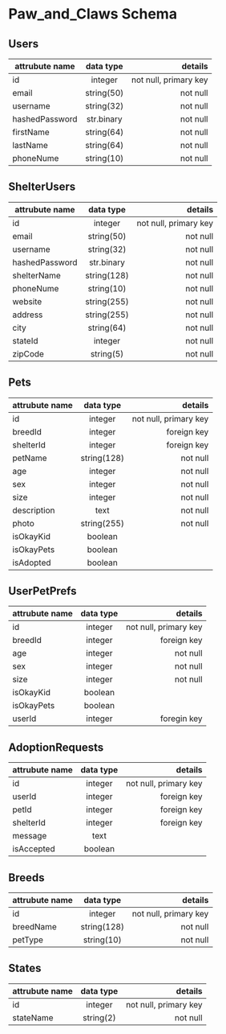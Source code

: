 # Paw_and_Claws Schema

## Users

| attrubute name | data type  |               details |
| -------------- | :--------: | --------------------: |
| id             |  integer   | not null, primary key |
| email          | string(50) |              not null |
| username       | string(32) |              not null |
| hashedPassword | str.binary |              not null |
| firstName      | string(64) |              not null |
| lastName       | string(64) |              not null |
| phoneNume      | string(10) |              not null |

## ShelterUsers

| attrubute name |  data type  |               details |
| -------------- | :---------: | --------------------: |
| id             |   integer   | not null, primary key |
| email          | string(50)  |              not null |
| username       | string(32)  |              not null |
| hashedPassword | str.binary  |              not null |
| shelterName    | string(128) |              not null |
| phoneNume      | string(10)  |              not null |
| website        | string(255) |              not null |
| address        | string(255) |              not null |
| city           | string(64)  |              not null |
| stateId        |   integer   |              not null |
| zipCode        |  string(5)  |              not null |


## Pets

| attrubute name |  data type  |               details |
| -------------- | :---------: | --------------------: |
| id             |   integer   | not null, primary key |
| breedId        |   integer   |           foreign key |
| shelterId      |   integer   |           foreign key |
| petName        | string(128) |              not null |
| age            |   integer   |              not null |
| sex            |   integer   |              not null |
| size           |   integer   |              not null |
| description    |    text     |              not null |
| photo          | string(255) |              not null |
| isOkayKid      |   boolean   |                       |
| isOkayPets     |   boolean   |                       |
| isAdopted      |   boolean   |                       |

## UserPetPrefs

| attrubute name | data type |               details |
| -------------- | :-------: | --------------------: |
| id             |  integer  | not null, primary key |
| breedId        |  integer  |           foreign key |
| age            |  integer  |              not null |
| sex            |  integer  |              not null |
| size           |  integer  |              not null |
| isOkayKid      |  boolean  |                       |
| isOkayPets     |  boolean  |                       |
| userId         |  integer  |           foregin key |


## AdoptionRequests

| attrubute name | data type |               details |
| -------------- | :-------: | --------------------: |
| id             |  integer  | not null, primary key |
| userId         |  integer  |           foreign key |
| petId          |  integer  |           foreign key |
| shelterId      |  integer  |           foreign key |
| message        |   text    |                       |
| isAccepted     |  boolean  |                       |

## Breeds

| attrubute name |  data type  |               details |
| -------------- | :---------: | --------------------: |
| id             |   integer   | not null, primary key |
| breedName      | string(128) |              not null |
| petType        | string(10)  |              not null |

## States

| attrubute name | data type |               details |
| -------------- | :-------: | --------------------: |
| id             |  integer  | not null, primary key |
| stateName      | string(2) |              not null |
